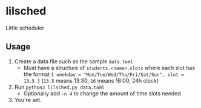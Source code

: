 # lilsched
Little scheduler

## Usage
1. Create a data file such as the sample `data.toml`
     - Must have a structure of `students.<name>.slots` where each slot has the format `{ weekday = "Mon/Tue/Wed/Thu/Fri/Sat/Sun", slot = 13.5 }` (`13.5` means 13:30, `16` means 16:00, 24h clock)
2. Run `python3 lilsched.py data.toml`
      - Optionally add `-n 4` to change the amount of time slots needed
3. You're set.
